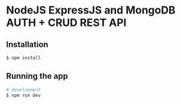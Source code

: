 # NodeJS ExpressJS and MongoDB AUTH + CRUD REST API 

## Installation

```bash
$ npm install
```

## Running the app

```bash
# development
$ npm run dev

```
